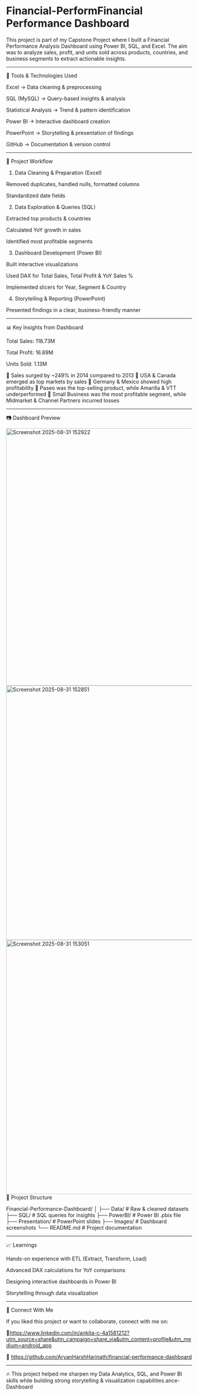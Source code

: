 # Financial-PerformFinancial Performance Dashboard

This project is part of my Capstone Project where I built a Financial Performance Analysis Dashboard using Power BI, SQL, and Excel.
The aim was to analyze sales, profit, and units sold across products, countries, and business segments to extract actionable insights.


---

🔧 Tools & Technologies Used

Excel → Data cleaning & preprocessing

SQL (MySQL) → Query-based insights & analysis

Statistical Analysis → Trend & pattern identification

Power BI → Interactive dashboard creation

PowerPoint → Storytelling & presentation of findings

GitHub → Documentation & version control



---

📌 Project Workflow

1. Data Cleaning & Preparation (Excel)

Removed duplicates, handled nulls, formatted columns

Standardized date fields



2. Data Exploration & Queries (SQL)

Extracted top products & countries

Calculated YoY growth in sales

Identified most profitable segments



3. Dashboard Development (Power BI)

Built interactive visualizations

Used DAX for Total Sales, Total Profit & YoY Sales %

Implemented slicers for Year, Segment & Country



4. Storytelling & Reporting (PowerPoint)

Presented findings in a clear, business-friendly manner





---

📊 Key Insights from Dashboard

Total Sales: 118.73M

Total Profit: 16.89M

Units Sold: 1.13M


🔹 Sales surged by ~249% in 2014 compared to 2013
🔹 USA & Canada emerged as top markets by sales
🔹 Germany & Mexico showed high profitability
🔹 Paseo was the top-selling product, while Amarilla & VTT underperformed
🔹 Small Business was the most profitable segment, while Midmarket & Channel Partners incurred losses


---

📷 Dashboard Preview

<img width="1226" height="697" alt="Screenshot 2025-08-31 152922" src="https://github.com/user-attachments/assets/0106be40-026e-4527-8c54-deeb89821191" />
<img width="1242" height="689" alt="Screenshot 2025-08-31 152851" src="https://github.com/user-attachments/assets/4c2461be-3508-451e-b8f5-0333fffe2741" />
<img width="1218" height="689" alt="Screenshot 2025-08-31 153051" src="https://github.com/user-attachments/assets/aeeb27de-43c2-4fba-b2f4-644f6f0a60a8" />                                                                                                                                                                                              📂 Project Structure

Financial-Performance-Dashboard/
│
├── Data/                # Raw & cleaned datasets
├── SQL/                 # SQL queries for insights
├── PowerBI/             # Power BI .pbix file
├── Presentation/        # PowerPoint slides
├── Images/              # Dashboard screenshots
└── README.md            # Project documentation


---

📈 Learnings

Hands-on experience with ETL (Extract, Transform, Load)

Advanced DAX calculations for YoY comparisons

Designing interactive dashboards in Power BI

Storytelling through data visualization



---

🤝 Connect With Me

If you liked this project or want to collaborate, connect with me on:

💼https://www.linkedin.com/in/ankita-c-4a1581212?utm_source=share&utm_campaign=share_via&utm_content=profile&utm_medium=android_app

📂 https://github.com/AryanHarshHarinath/financial-performance-dashboard



---

🔥 This project helped me sharpen my Data Analytics, SQL, and Power BI skills while building strong storytelling & visualization capabilities.ance-Dashboard
